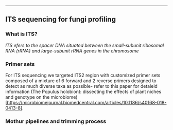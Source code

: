 -----
ITS sequencing for fungi profiling
-----

### What is ITS? 

*ITS efers to the spacer DNA situated between the small-subunit ribosomal RNA (rRNA) and large-subunit rRNA genes in the chromosome*

### Primer sets

For ITS sequencing we targeted ITS2 region with customized primer sets composed of a mixture of 6 forward and 2 reverse primers designed to detect as much diverse taxa as possible- refer to this paper for detaield information (The Populus holobiont: dissecting the effects of plant niches and genotype on the microbiome)[https://microbiomejournal.biomedcentral.com/articles/10.1186/s40168-018-0413-8].

### Mothur pipelines and trimming process

